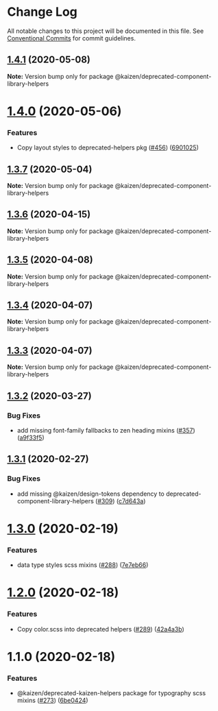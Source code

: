 # Change Log

All notable changes to this project will be documented in this file.
See [Conventional Commits](https://conventionalcommits.org) for commit guidelines.

## [1.4.1](https://github.com/cultureamp/kaizen-design-system/compare/@kaizen/deprecated-component-library-helpers@1.4.0...@kaizen/deprecated-component-library-helpers@1.4.1) (2020-05-08)

**Note:** Version bump only for package @kaizen/deprecated-component-library-helpers





# [1.4.0](https://github.com/cultureamp/kaizen-design-system/compare/@kaizen/deprecated-component-library-helpers@1.3.7...@kaizen/deprecated-component-library-helpers@1.4.0) (2020-05-06)


### Features

* Copy layout styles to deprecated-helpers pkg ([#456](https://github.com/cultureamp/kaizen-design-system/issues/456)) ([6901025](https://github.com/cultureamp/kaizen-design-system/commit/6901025ae833cc2cf0be98207c586d1ae82329c1))





## [1.3.7](https://github.com/cultureamp/kaizen-design-system/compare/@kaizen/deprecated-component-library-helpers@1.3.6...@kaizen/deprecated-component-library-helpers@1.3.7) (2020-05-04)

**Note:** Version bump only for package @kaizen/deprecated-component-library-helpers





## [1.3.6](https://github.com/cultureamp/kaizen-design-system/compare/@kaizen/deprecated-component-library-helpers@1.3.5...@kaizen/deprecated-component-library-helpers@1.3.6) (2020-04-15)

**Note:** Version bump only for package @kaizen/deprecated-component-library-helpers





## [1.3.5](https://github.com/cultureamp/kaizen-design-system/compare/@kaizen/deprecated-component-library-helpers@1.3.4...@kaizen/deprecated-component-library-helpers@1.3.5) (2020-04-08)

**Note:** Version bump only for package @kaizen/deprecated-component-library-helpers





## [1.3.4](https://github.com/cultureamp/kaizen-design-system/compare/@kaizen/deprecated-component-library-helpers@1.3.3...@kaizen/deprecated-component-library-helpers@1.3.4) (2020-04-07)

**Note:** Version bump only for package @kaizen/deprecated-component-library-helpers





## [1.3.3](https://github.com/cultureamp/kaizen-design-system/compare/@kaizen/deprecated-component-library-helpers@1.3.2...@kaizen/deprecated-component-library-helpers@1.3.3) (2020-04-07)

**Note:** Version bump only for package @kaizen/deprecated-component-library-helpers





## [1.3.2](https://github.com/cultureamp/kaizen-design-system/compare/@kaizen/deprecated-component-library-helpers@1.3.1...@kaizen/deprecated-component-library-helpers@1.3.2) (2020-03-27)


### Bug Fixes

* add missing font-family fallbacks to zen heading mixins ([#357](https://github.com/cultureamp/kaizen-design-system/issues/357)) ([a9f33f5](https://github.com/cultureamp/kaizen-design-system/commit/a9f33f591fe9bc64e2f64ec35cf39d8922068860))





## [1.3.1](https://github.com/cultureamp/kaizen-design-system/compare/@kaizen/deprecated-component-library-helpers@1.3.0...@kaizen/deprecated-component-library-helpers@1.3.1) (2020-02-27)


### Bug Fixes

* add missing @kaizen/design-tokens dependency to deprecated-component-library-helpers ([#309](https://github.com/cultureamp/kaizen-design-system/issues/309)) ([c7d643a](https://github.com/cultureamp/kaizen-design-system/commit/c7d643a))





# [1.3.0](https://github.com/cultureamp/kaizen-design-system/compare/@kaizen/deprecated-component-library-helpers@1.2.0...@kaizen/deprecated-component-library-helpers@1.3.0) (2020-02-19)


### Features

* data type styles scss mixins ([#288](https://github.com/cultureamp/kaizen-design-system/issues/288)) ([7e7eb66](https://github.com/cultureamp/kaizen-design-system/commit/7e7eb66))





# [1.2.0](https://github.com/cultureamp/kaizen-design-system/compare/@kaizen/deprecated-component-library-helpers@1.1.0...@kaizen/deprecated-component-library-helpers@1.2.0) (2020-02-18)


### Features

* Copy color.scss into deprecated helpers ([#289](https://github.com/cultureamp/kaizen-design-system/issues/289)) ([42a4a3b](https://github.com/cultureamp/kaizen-design-system/commit/42a4a3b))





# 1.1.0 (2020-02-18)


### Features

* @kaizen/deprecated-kaizen-helpers package for typography scss mixins ([#273](https://github.com/cultureamp/kaizen-design-system/issues/273)) ([6be0424](https://github.com/cultureamp/kaizen-design-system/commit/6be0424))
